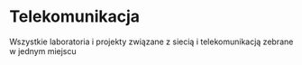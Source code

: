 # Telekomunikacja
Wszystkie laboratoria i projekty związane z siecią i telekomunikacją zebrane w jednym miejscu

